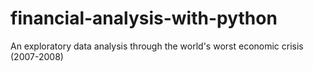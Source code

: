 # financial-analysis-with-python
An exploratory data analysis through the world's worst economic crisis (2007-2008)

